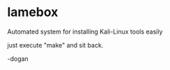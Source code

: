# lamebox
Automated system for installing Kali-Linux tools easily


just execute "make" and sit back.

-dogan
